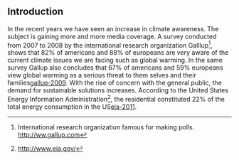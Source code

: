 
## Introduction

In the recent years we have seen an increase in climate awareness. The subject is gaining more and more media coverage. A survey conducted from 2007 to 2008 by the international research organization Galllup[^gallup], shows that 82% of americans and 88% of europeans are very aware of the current climate issues we are facing such as global warming. In the same survey Gallup also concludes that 67% of americans and 59% europeans view global warming as a serious threat to them selves and their families[gallup-2009][#gallup-2009]. With the rise of concern with the general public, the demand for sustainable solutions increases. 
According to the United States Energy Information Administration[^eia],  the residential constituted 22% of the total energy consumption in the US[eia-2011][#eia-2011]. 	

<Were not creating a smart house>
<were examining the possibilities of creating a smart house>


[^gallup]: International research  organization famous for making polls. http://ww.gallup.com

[^eia]: http://www.eia.gov/

[#gallup-2009]: http://www.gallup.com/poll/124652/awareness-climate-change-threat-vary-region.aspx

[#eia-2011]: http://205.254.135.24/totalenergy/data/annual/showtext.cfm?t=ptb0201a
